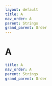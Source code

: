 ```yaml
---
layout: default
title: A
nav_order: A
parent: Strings
grand_parent: Order
---
```


# A

```yaml
title: A
nav_order: A
parent: Strings
grand_parent: Order
```
